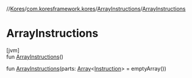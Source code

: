 //[Kores](../../../index.md)/[com.koresframework.kores](../index.md)/[ArrayInstructions](index.md)/[ArrayInstructions](-array-instructions.md)

# ArrayInstructions

[jvm]\
fun [ArrayInstructions](-array-instructions.md)()

fun [ArrayInstructions](-array-instructions.md)(parts: [Array](https://kotlinlang.org/api/latest/jvm/stdlib/kotlin/-array/index.html)<[Instruction](../-instruction/index.md)> = emptyArray())
